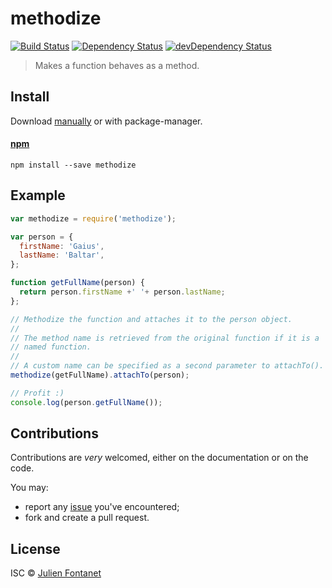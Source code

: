 # methodize

[![Build Status](https://img.shields.io/travis/julien-f/js-methodize/master.svg)](http://travis-ci.org/julien-f/js-methodize)
[![Dependency Status](https://david-dm.org/julien-f/js-methodize/status.svg?theme=shields.io)](https://david-dm.org/julien-f/js-methodize)
[![devDependency Status](https://david-dm.org/julien-f/js-methodize/dev-status.svg?theme=shields.io)](https://david-dm.org/julien-f/js-methodize#info=devDependencies)

> Makes a function behaves as a method.


## Install

Download [manually](https://github.com/julien-f/js-methodize/releases) or with package-manager.

#### [npm](https://npmjs.org/package/methodize)

```
npm install --save methodize
```

## Example

```javascript
var methodize = require('methodize');

var person = {
  firstName: 'Gaius',
  lastName: 'Baltar',
};

function getFullName(person) {
  return person.firstName +' '+ person.lastName;
};

// Methodize the function and attaches it to the person object.
//
// The method name is retrieved from the original function if it is a
// named function.
//
// A custom name can be specified as a second parameter to attachTo().
methodize(getFullName).attachTo(person);

// Profit :)
console.log(person.getFullName());
```

## Contributions

Contributions are *very* welcomed, either on the documentation or on
the code.

You may:

- report any [issue](https://github.com/julien-f/js-methodize/issues)
  you've encountered;
- fork and create a pull request.

## License

ISC © [Julien Fontanet](http://julien.isonoe.net)
